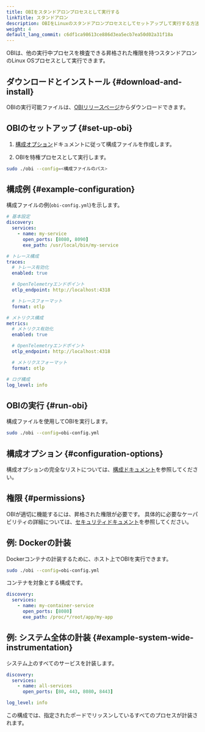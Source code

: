 ```yaml
---
title: OBIをスタンドアロンプロセスとして実行する
linkTitle: スタンドアロン
description: OBIをLinuxのスタンドアロンプロセスとしてセットアップして実行する方法を学びます。
weight: 4
default_lang_commit: c6df1ca98613ce886d3ea5ecb7ea50d02a31f18a
---
```


OBIは、他の実行中プロセスを検査できる昇格された権限を持つスタンドアロンのLinux OSプロセスとして実行できます。

## ダウンロードとインストール {#download-and-install}

OBIの実行可能ファイルは、[OBIリリースページ](https://github.com/open-telemetry/opentelemetry-ebpf-instrumentation/releases)からダウンロードできます。

## OBIのセットアップ {#set-up-obi}

1. [構成オプション](../../configure/options/)ドキュメントに従って構成ファイルを作成します。

2. OBIを特権プロセスとして実行します。

```bash
sudo ./obi --config=<構成ファイルのパス>
```

## 構成例 {#example-configuration}

構成ファイルの例(`obi-config.yml`)を示します。

```yaml
# 基本設定
discovery:
  services:
    - name: my-service
      open_ports: [8080, 8090]
      exe_path: /usr/local/bin/my-service

# トレース構成
traces:
  # トレース有効化
  enabled: true

  # OpenTelemetryエンドポイント
  otlp_endpoint: http://localhost:4318

  # トレースフォーマット
  format: otlp

# メトリクス構成
metrics:
  # メトリクス有効化
  enabled: true

  # OpenTelemetryエンドポイント
  otlp_endpoint: http://localhost:4318

  # メトリクスフォーマット
  format: otlp

# ログ構成
log_level: info
```

## OBIの実行 {#run-obi}

構成ファイルを使用してOBIを実行します。

```bash
sudo ./obi --config=obi-config.yml
```

## 構成オプション {#configuration-options}

構成オプションの完全なリストについては、[構成ドキュメント](../../configure/options/)を参照してください。

## 権限 {#permissions}

OBIが適切に機能するには、昇格された権限が必要です。
具体的に必要なケーパビリティの詳細については、[セキュリティドキュメント](../../security/)を参照してください。

## 例: Dockerの計装

Dockerコンテナの計装するために、ホスト上でOBIを実行できます。

```bash
sudo ./obi --config=obi-config.yml
```

コンテナを対象とする構成です。

```yaml
discovery:
  services:
    - name: my-container-service
      open_ports: [8080]
      exe_path: /proc/*/root/app/my-app
```

## 例: システム全体の計装 {#example-system-wide-instrumentation}

システム上のすべてのサービスを計装します。

```yaml
discovery:
  services:
    - name: all-services
      open_ports: [80, 443, 8080, 8443]

log_level: info
```

この構成では、指定されたポードでリッスンしているすべてのプロセスが計装されます。

